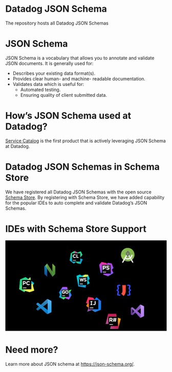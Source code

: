 # Datadog JSON Schema
The repository hosts all Datadog JSON Schemas 

# JSON Schema 
JSON Schema is a vocabulary that allows you to annotate and validate JSON documents. It is generally used for:
* Describes your existing data format(s).
* Provides clear human- and machine- readable documentation.
* Validates data which is useful for:
    * Automated testing.
    * Ensuring quality of client submitted data.

# How’s JSON Schema used at Datadog?
[Service Catalog](./service-catalog/README.md) is the first product that is actively leveraging JSON Schema at Datadog.

# Datadog JSON Schemas in Schema Store 
We have registered all Datadog JSON Schemas with the open source [Schema Store](https://www.schemastore.org/json/). By registering with Schema Store, we have added capability for the popular IDEs to auto complete and validate Datadog’s JSON Schemas.  

# IDEs with Schema Store Support
![IDEs](./images/ides-logo.png)

# Need more?
Learn more about JSON schema at https://json-schema.org/. 
